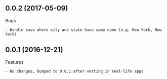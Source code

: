 ## 0.0.2 (2017-05-09)

Bugs

	- Handle case where city and state have same name (e.g. New York, New York)



## 0.0.1 (2016-12-21)

Features

	- No changes, bumped to 0.0.1 after vetting in real-life apps



